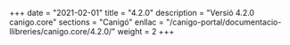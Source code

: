 +++
date        = "2021-02-01"
title       = "4.2.0"
description = "Versió 4.2.0 canigo.core"
sections    = "Canigó"
enllac		= "/canigo-portal/documentacio-llibreries/canigo.core/4.2.0/"
weight		= 2
+++

